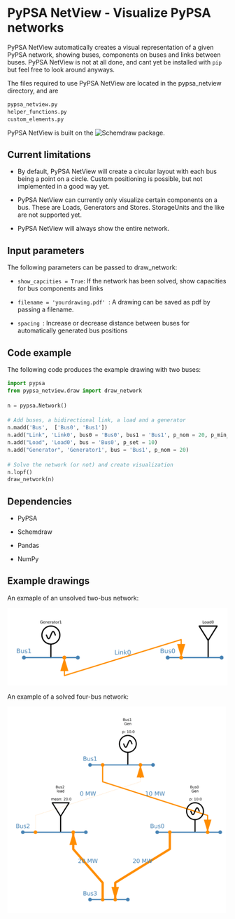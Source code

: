 # PyPSA NetView - Visualize PyPSA networks
PyPSA NetView automatically creates a visual representation of a given PyPSA network, showing buses, components on buses and links between buses. PyPSA NetView is not at all done, and cant yet be installed with ```pip``` but feel free to look around anyways.

The files required to use PyPSA NetView are located in the pypsa_netview directory, and are
```python
pypsa_netview.py
helper_functions.py
custom_elements.py
```

PyPSA NetView is built on the ![Schemdraw package](https://github.com/RonSheely/schemdraw). 

Current limitations
------------
- By default, PyPSA NetView will create a circular layout with each bus being a point on a circle. Custom positioning is possible, but not implemented in a good way yet.

- PyPSA NetView can currently only visualize certain components on a bus. These are Loads, Generators and Stores. StorageUnits and the like are not supported yet.

- PyPSA NetView will always show the entire network. 

Input parameters
------------
The following parameters can be passed to draw_network:

- ```show_capcities = True```: If the network has been solved, show capacities for bus components and links

- ```filename = 'yourdrawing.pdf' ```: A drawing can be saved as pdf by passing a filename.
 
- ```spacing ```: Increase or decrease distance between buses for automatically generated bus positions
  
Code example
------------

The following code produces the example drawing with two buses:
```python
import pypsa
from pypsa_netview.draw import draw_network

n = pypsa.Network()

# Add buses, a bidirectional link, a load and a generator
n.madd('Bus',  ['Bus0', 'Bus1'])
n.add("Link", 'Link0', bus0 = 'Bus0', bus1 = 'Bus1', p_nom = 20, p_min_pu = -1,)
n.add("Load", 'Load0', bus = 'Bus0', p_set = 10)
n.add("Generator", 'Generator1', bus = 'Bus1', p_nom = 20)

# Solve the network (or not) and create visualization
n.lopf()
draw_network(n)
```

Dependencies
------------
- PyPSA 

- Schemdraw 

- Pandas 

- NumPy

Example drawings
------------
An exmaple of an unsolved two-bus network:

<img src="extra/two_bus_example.png" alt="Two bus network example" width="600">

An example of a solved four-bus network:

<img src="extra/four_bus_example.png" alt="Image Description" width="500">

